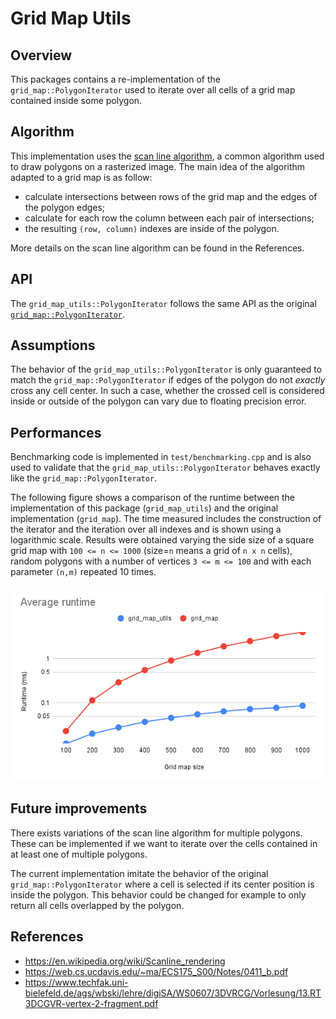 # Grid Map Utils

## Overview

This packages contains a re-implementation of the `grid_map::PolygonIterator` used to iterate over
all cells of a grid map contained inside some polygon.

## Algorithm

This implementation uses the [scan line algorithm](https://en.wikipedia.org/wiki/Scanline_rendering),
a common algorithm used to draw polygons on a rasterized image.
The main idea of the algorithm adapted to a grid map is as follow:

- calculate intersections between rows of the grid map and the edges of the polygon edges;
- calculate for each row the column between each pair of intersections;
- the resulting `(row, column)` indexes are inside of the polygon.

More details on the scan line algorithm can be found in the References.

## API

The `grid_map_utils::PolygonIterator` follows the same API as the original [`grid_map::PolygonIterator`](https://docs.ros.org/en/kinetic/api/grid_map_core/html/classgrid__map_1_1PolygonIterator.html).

## Assumptions

The behavior of the `grid_map_utils::PolygonIterator` is only guaranteed to match the `grid_map::PolygonIterator` if edges of the polygon do not _exactly_ cross any cell center.
In such a case, whether the crossed cell is considered inside or outside of the polygon can vary due to floating precision error.

## Performances

Benchmarking code is implemented in `test/benchmarking.cpp` and is also used to validate that the `grid_map_utils::PolygonIterator` behaves exactly like the `grid_map::PolygonIterator`.

The following figure shows a comparison of the runtime between the implementation of this package (`grid_map_utils`) and the original implementation (`grid_map`).
The time measured includes the construction of the iterator and the iteration over all indexes and is shown using a logarithmic scale.
Results were obtained varying the side size of a square grid map with `100 <= n <= 1000` (size=`n` means a grid of `n x n` cells),
random polygons with a number of vertices `3 <= m <= 100` and with each parameter `(n,m)` repeated 10 times.

![Runtime comparison](media/runtime_comparison.png)

## Future improvements

There exists variations of the scan line algorithm for multiple polygons.
These can be implemented if we want to iterate over the cells contained in at least one of multiple polygons.

The current implementation imitate the behavior of the original `grid_map::PolygonIterator` where a cell is selected if its center position is inside the polygon.
This behavior could be changed for example to only return all cells overlapped by the polygon.

## References

- <https://en.wikipedia.org/wiki/Scanline_rendering>
- <https://web.cs.ucdavis.edu/~ma/ECS175_S00/Notes/0411_b.pdf>
- <https://www.techfak.uni-bielefeld.de/ags/wbski/lehre/digiSA/WS0607/3DVRCG/Vorlesung/13.RT3DCGVR-vertex-2-fragment.pdf>

